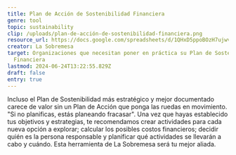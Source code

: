 ```yaml
---
title: Plan de Acción de Sostenibilidad Financiera
genre: tool
topic: sustainability
clip: /uploads/plan-de-acción-de-sostenibilidad-financiera.png
resource_url: https://docs.google.com/spreadsheets/d/1QHxD5ppoBOzH7ujwveZSN9flXai-LpKvHjig5ooDXhU/edit#gid=416387894
creator: La Sobremesa
target: Organizaciones que necesitan poner en práctica su Plan de Sostenibilidad
  Financiera
lastmod: 2024-06-24T13:22:55.829Z
draft: false
entry: true
---
```

<!--StartFragment-->

Incluso el Plan de Sostenibilidad más estratégico y mejor documentado carece de valor sin un Plan de Acción que ponga las ruedas en movimiento. "Si no planificas, estás planeando fracasar". Una vez que hayas establecido tus objetivos y estrategias, te recomendamos crear actividades para cada nueva opción a explorar; calcular los posibles costos financieros; decidir quién es la persona responsable y planificar qué actividades se llevarán a cabo y cuándo. Esta herramienta de La Sobremesa será tu mejor aliada.

<!--EndFragment-->